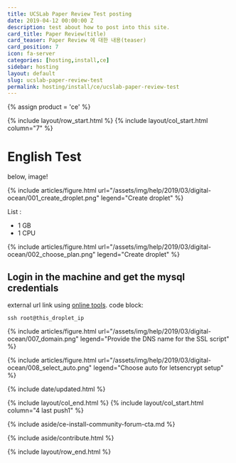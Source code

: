 ```yaml
---
title: UCSLab Paper Review Test posting
date: 2019-04-12 00:00:00 Z
description: test about how to post into this site. 
card_title: Paper Review(title)
card_teaser: Paper Review 에 대한 내용(teaser)
card_position: 7
icon: fa-server
categories: [hosting,install,ce]
sidebar: hosting
layout: default
slug: ucslab-paper-review-test
permalink: hosting/install/ce/ucslab-paper-review-test
---
```


{% assign product = 'ce' %}

{% include layout/row_start.html %}
{% include layout/col_start.html column="7" %}

# English Test

below, image!

{% include articles/figure.html
    url="/assets/img/help/2019/03/digital-ocean/001_create_droplet.png"
    legend="Create droplet"
%}

List :
- 1 GB
- 1 CPU

{% include articles/figure.html
    url="/assets/img/help/2019/03/digital-ocean/002_choose_plan.png"
    legend="Create droplet"
%}



## Login in the machine and get the mysql credentials
external url link using
[online tools](https://www.whatsmydns.net/).
code block:
```
ssh root@this_droplet_ip
```


{% include articles/figure.html
    url="/assets/img/help/2019/03/digital-ocean/007_domain.png"
    legend="Provide the DNS name for the SSL script"
%}

{% include articles/figure.html
    url="/assets/img/help/2019/03/digital-ocean/008_select_auto.png"
    legend="Choose auto for letsencrypt setup"
%}


{% include date/updated.html %}

{% include layout/col_end.html %}
{% include layout/col_start.html column="4 last push1" %}

{% include aside/ce-install-community-forum-cta.md %}

{% include aside/contribute.html %}

{% include layout/row_end.html %}
